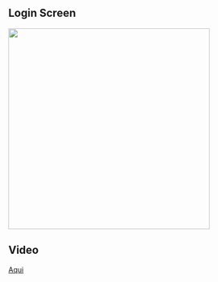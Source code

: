 ## Login Screen

<img src="https://user-images.githubusercontent.com/30422190/98466249-10cf1e00-21ad-11eb-94e1-e8939e1c332f.png" width="400">

## Video

[Aqui](https://www.youtube.com/watch?v=QvB3F2_fTbM)
